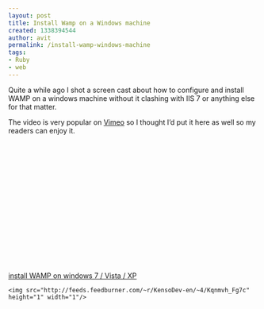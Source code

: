 ```yaml
---
layout: post
title: Install Wamp on a Windows machine
created: 1338394544
author: avit
permalink: /install-wamp-windows-machine
tags:
- Ruby
- web
---
```

<p>Quite a while ago I shot a screen cast about how to configure and install WAMP on a windows machine without it clashing with IIS 7 or anything else for that matter.</p>

<p>The video is very popular on <a href='http://www.vimeo.com'>Vimeo</a> so I thought I’d put it here as well so my readers can enjoy it. <!--more--> <object classid='clsid:d27cdb6e-ae6d-11cf-96b8-444553540000' codebase='http://download.macromedia.com/pub/shockwave/cabs/flash/swflash.cab#version=6,0,40,0' height='261' width='550'><param name='allowfullscreen' value='true' /><param name='allowscriptaccess' value='always' /><param name='src' value='http://vimeo.com/moogaloop.swf?clip_id=5185953&server=vimeo.com&show_title=1&show_byline=1&show_portrait=0&color=00ADEF&fullscreen=1' /><embed allowfullscreen='true' allowscriptaccess='always' height='261' src='http://vimeo.com/moogaloop.swf?clip_id=5185953&server=vimeo.com&show_title=1&show_byline=1&show_portrait=0&color=00ADEF&fullscreen=1' type='application/x-shockwave-flash' width='550' /></object></p>
<a href='http://vimeo.com/5185953'>install WAMP on windows 7 / Vista / XP</a>
      
    <img src="http://feeds.feedburner.com/~r/KensoDev-en/~4/Kqnmvh_Fg7c" height="1" width="1"/>
